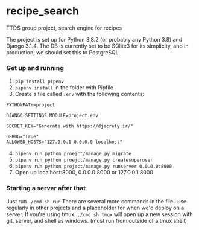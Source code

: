 # recipe_search

TTDS group project, search engine for recipes

The project is set up for Python 3.8.2 (or probably any Python 3.8) and Django 3.1.4.
The DB is currently set to be SQlite3 for its simplicity, and in production, we should set this to PostgreSQL.

### Get up and running

1. `pip install pipenv`
2. `pipenv install` in the folder with Pipfile
3. Create a file called `.env` with the following contents:

```
PYTHONPATH=project

DJANGO_SETTINGS_MODULE=project.env

SECRET_KEY="Generate with https://djecrety.ir/"

DEBUG="True"
ALLOWED_HOSTS="127.0.0.1 0.0.0.0 localhost"
```

4. `pipenv run python proejct/manage.py migrate`
5. `pipenv run python proejct/manage.py createsuperuser`
6. `pipenv run python project/manage.py runserver 0.0.0.0:8000`
7. Open up localhost:8000, 0.0.0.0:8000 or 127.0.0.1:8000

### Starting a server after that

Just run `./cmd.sh run`
There are several more commands in the file I use regularly in other projects and a placeholder for when we'd deploy on a server.
If you're using tmux, `./cmd.sh tmux` will open up a new session with git, server, and shell as windows. (must run from outside of a tmux shell)
